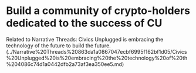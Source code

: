 # Build a community of crypto-holders dedicated to the success of CU

Related to Narrative Threads: Civics Unplugged is embracing the technology of the future to build the future.  (../Narrative%20Threads%20863da1a0867047ecbf6995f162bf1d05/Civics%20Unplugged%20is%20embracing%20the%20technology%20of%20th%204086c74d1a0442dfb2a73af3ea350ee5.md)